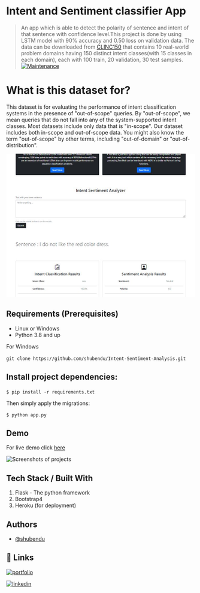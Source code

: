 # Intent and Sentiment classifier App
> An app which is able to detect the polarity of sentence and intent of that sentence with confidence level.This project is done by using LSTM model with 90% accuracy and 0.50 loss on validation data.
The data can be downloaded from [CLINC150](https://github.com/clinc/oos-eval) that contains 10 real-world problem domains having 150 distinct intent classes(with 15 classes in each domain), each with 100 train, 20 validation, 30 test samples.
[![Maintenance](https://img.shields.io/badge/Maintained%3F-yes-green.svg)](https://GitHub.com/Naereen/StrapDown.js/graphs/commit-activity)

# What is this dataset for?
This dataset is for evaluating the performance of intent classification systems in the presence of "out-of-scope" queries. By "out-of-scope", we mean queries that do not fall into any of the system-supported intent classes. Most datasets include only data that is "in-scope". Our dataset includes both in-scope and out-of-scope data. You might also know the term "out-of-scope" by other terms, including "out-of-domain" or "out-of-distribution".



![](demo/demo.jpg)


## Requirements  (Prerequisites)
* Linux or Windows
* Python 3.8 and up

For Windows

`git clone https://github.com/shubendu/Intent-Sentiment-Analysis.git`

## Install project dependencies:

`$ pip install -r requirements.txt`

Then simply apply the migrations:

    $ python app.py
    

 
## Demo
For live demo click [here](https://intent-senti-app.herokuapp.com/)

![Screenshots of projects](demo/20211206_160346.gif)




## Tech Stack / Built With
1. Flask - The python framework
2. Bootstrap4 
3. Heroku (for deployment)
## Authors

- [@shubendu](https://www.github.com/shubendu)

  
## 🔗 Links
[![portfolio](https://img.shields.io/badge/my_portfolio-000?style=for-the-badge&logo=ko-fi&logoColor=white)](https://shubendu.netlify.app/)

[![linkedin](https://img.shields.io/badge/linkedin-0A66C2?style=for-the-badge&logo=linkedin&logoColor=white)](https://www.linkedin.com/in/shubendubiswas/)


  